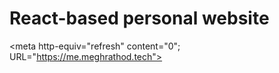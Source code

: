 # React-based personal website

<meta http-equiv="refresh" content="0"; URL="https://me.meghrathod.tech">
